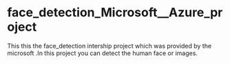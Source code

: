 # face_detection_Microsoft__Azure_project
This this the face_detection intership project which was provided by the microsoft .In this project you can detect the human face or images. 
